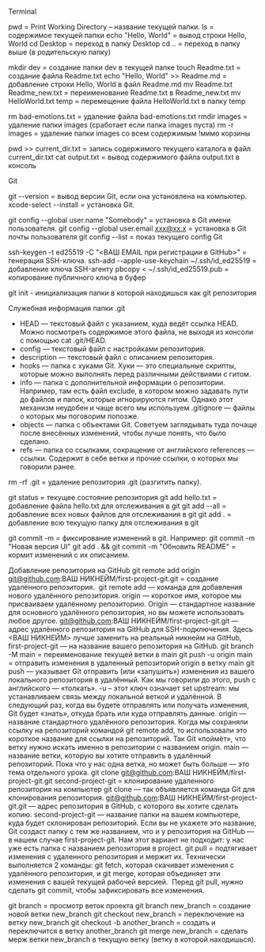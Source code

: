 Terminal

pwd = Print Working Directory – название текущей папки.
ls = содержимое текущей папки
echo "Hello, World" = вывод строки Hello, World
cd Desktop = переход в папку Desktop
cd .. = переход в папку выше (в родительскую папку)

mkdir dev = создание папки dev в текущей папке
touch Readme.txt = создание файла Readme.txt
echo "Hello, World" >> Readme.md = добавление строки Hello, World в файл Readme.md
mv Readme.txt Readme_new.txt = переименование Readme.txt в Readme_new.txt
mv HelloWorld.txt temp = перемещение файла HelloWorld.txt в папку temp

rm bad-emotions.txt = удаление файла bad-emotions.txt 
rmdir images = удаление папки images (сработает если папка images пуста)
rm -r images = удаление папки images со всем содержимым !мимо корзины

pwd >> current_dir.txt = запись содержимого текущего каталога в файл current_dir.txt
cat output.txt = вывод содержимого файла output.txt в консоль

Git

git --version = вывод версии Git, если она установлена на компьютер. xcode-select --install = установка Git.

git config --global user.name "Somebody" = установка в Git имени пользователя. git config --global user.email xxx@xx.x =  установка в Git почты пользователя
git config --list = показ текущего config Git

ssh-keygen -t ed25519 -C "<ВАШ EMAIL при регистрации в GitHub>" = генерация SSH-ключа. ssh-add --apple-use-keychain ~/.ssh/id_ed25519 = добавление ключа SSH-агенту
pbcopy < ~/.ssh/id_ed25519.pub = копирование публичного ключа в буфер

git init - инициализация папки в которой находишься как git репозитория

Служебная информация папки .git
+ HEAD — текстовый файл с указанием, куда ведёт ссылка HEAD. Можно посмотреть содержимое этого файла, не выходя из консоли с помощью cat .git/HEAD.
+ config — текстовый файл с настройками репозитория.
+ description — текстовый файл с описанием репозитория.
+ hooks — папка с хуками Git. Хуки — это специальные скрипты, которые можно выполнять перед различными действиями с гитом.
+ info — папка с дополнительной информации о репозитории. Например, там есть файл exclude, в котором можно задавать пути до файлов и папок, которые игнорируются гитом. Однако этот механизм неудобен и чаще всего мы используем .gitignore — файлы о которых мы поговорим попозже.
+ objects — папка с объектами Git. Советуем заглядывать туда почаще после внесённых изменений, чтобы лучше понять, что было сделано.
+ refs — папка со ссылками, сокращение от английского references — ссылки. Содержит в себе ветки и прочие ссылки, о которых мы говорили ранее.

rm -rf .git = удаление репозитория .git (разгитить папку).

git status = текущее состояние репозитория
git add hello.txt = добавление файла hello.txt для отслеживания в git
git add --all = добавление всех новых файлов для отслеживания в git
git add . = добавление всю текущую папку для отслеживания в git

git commit -m = фиксирование изменений в git. Например: git commit -m "Новая версия UI"
git add . && git commit -m "Обновить README" = кормит изменений с их описанием.

Добавление репозитория на GitHub
git remote add origin git@github.com:ВАШ НИКНЕЙМ/first-project-git.git = создание удаленного репозитория.     git remote add — команда для добавления нового удалённого репозитория.
    origin — короткое имя, которое мы присваиваем удалённому репозиторию. Origin — стандартное название для основного удалённого репозитория, но вы можете использовать любое другое.
    git@github.com:ВАШ НИКНЕЙМ/first-project-git.git — адрес удалённого репозитория на GitHub для SSH-подключения. Здесь <ВАШ НИКНЕЙМ> лучше заменить на реальный никнейм на GitHub, first-project-git — на название вашего репозитория на GitHub.
git branch -M main = переименование текущей ветки в main
git push -u origin main = отправить изменения в удаленный репозиторий origin в ветку main
    git push — указывает Git отправить (или «запушить») изменения из вашего локального репозитория в удалённый. Как мы говорили до этого, push с английского — «толкать».
    -u – этот ключ означает set upstream: мы устанавливаем связь между локальной веткой и удалённой. В следующий раз, когда вы будете отправлять или получать изменения, Git будет «знать», откуда брать или куда отправлять данные.
    origin — название стандартного удалённого репозитория. Когда мы сохраняли ссылку на репозиторий командой git remote add, то использовали это короткое название для ссылки на репозиторий. Так Git «поймёт», что ветку нужно искать именно в репозитории с названием origin.
    main — название ветки, которую вы хотите отправить в удалённый репозиторий. Пока что у нас одна ветка, но может быть больше — это тема отдельного урока.
git clone git@github.com:ВАШ НИКНЕЙМ/first-project-git.git second-project-git = клонирование удаленного репозитория на компьютер
    git clone — так объявляется команда Git для клонирования репозитория.
    git@github.com:ВАШ НИКНЕЙМ/first-project-git.git — адрес репозитория в GitHub, с которого вы хотите сделать копию.
    second-project-git — название папки на вашем компьютере, куда будет склонирован репозиторий. Если вы не укажете это название, Git создаст папку с тем же названием, что и у репозитория на GitHub — в нашем случае first-project-git. Нам этот вариант не подходит: у нас уже есть папка с названием репозитория в project.
git pull =  подтягивает изменения с удаленного репозитория и мержит их. Технически выполняется 2 команды: git fetch, которая скачивает изменения с удалённого репозитория, и git merge, которая объединяет эти изменения с вашей текущей рабочей версией.  Перед git pull, нужно сделать git commit, чтобы зафиксировать все изменения.

git branch = просмотр веток проекта
git branch new_branch = создание новой ветки new_branch
git checkout new_branch = переключение на ветку new_branch git checkout -b another_branch = создать и переключится в ветку another_branch
git merge new_branch = сделать мерж ветки new_branch в текущую ветку (ветку в которой находишься).


